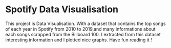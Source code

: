    # Spotify Data Visualisation
This project is Data Visualisation. With a dataset that contains the top songs of each year in Spotify from 2010 to 2019,and many informations about each songs scrapped from the Billboard 100. I extracted from this dataset interesting information and I plotted nice graphs. 
Have fun reading it ! 
